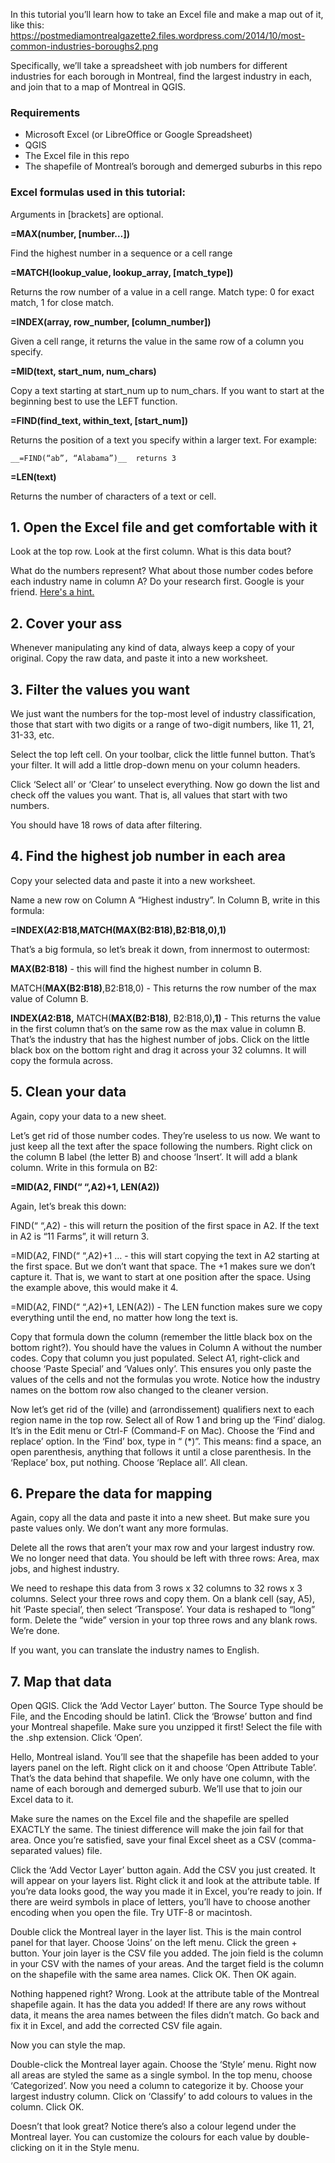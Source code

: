 In this tutorial you’ll learn how to take an Excel file and make a map out of it, like this:
https://postmediamontrealgazette2.files.wordpress.com/2014/10/most-common-industries-boroughs2.png

Specifically, we’ll take a spreadsheet with job numbers for different industries for each borough in Montreal, find the largest industry in each, and join that to a map of Montreal in QGIS.

### Requirements
* Microsoft Excel (or LibreOffice or Google Spreadsheet)
* QGIS
* The Excel file in this repo
* The shapefile of Montreal’s borough and demerged suburbs in this repo

### Excel formulas used in this tutorial:

Arguments in [brackets] are optional.

**=MAX(number, [number…])**

Find the highest number in a sequence or a cell range

**=MATCH(lookup_value, lookup_array, [match_type])**

Returns the row number of a value in a cell range. 
Match type: 0 for exact match, 1 for close match.

**=INDEX(array, row_number, [column_number])**

Given a cell range, it returns the value in the same row of a column you specify.

**=MID(text, start_num, num_chars)**

Copy a text starting at start_num up to num_chars.
If you want to start at the beginning best to use the LEFT function.

**=FIND(find_text, within_text, [start_num])**

Returns the position of a text you specify within a larger text. For example:

	__=FIND(“ab”, “Alabama”)__  returns 3
	
**=LEN(text)**

Returns the number of characters of a text or cell.


## 1. Open the Excel file and get comfortable with it

Look at the top row. Look at the first column. What is this data bout?

What do the numbers represent? What about those number codes before each industry name in column A? Do your research first. Google is your friend. [Here's a hint.](http://www.statcan.gc.ca/subjects-sujets/standard-norme/naics-scian/2007/list-liste-eng.htm)

## 2.  Cover your ass

Whenever manipulating any kind of data, always keep a copy of your original. Copy the raw data, and paste it into a new worksheet.

## 3. Filter the values you want

We just want the numbers for the top-most level of industry classification, those that start with two digits or a range of two-digit numbers, like 11, 21, 31-33, etc.

Select the top left cell. On your toolbar, click the little funnel button. That’s your filter. It will add a little drop-down menu on your column headers.

Click ‘Select all’ or ‘Clear’ to unselect everything. Now go down the list and check off the values you want. That is, all values that start with two numbers.

You should have 18 rows of data after filtering.

## 4. Find the highest job number in each area

Copy your selected data and paste it into a new worksheet.

Name a new row on Column A “Highest industry”. In Column B, write in this formula:

**=INDEX($A$2:B18,MATCH(MAX(B2:B18),B2:B18,0),1)**

That’s a big formula, so let’s break it down, from innermost to outermost:

**MAX(B2:B18)**  - this will find the highest number in column B.

MATCH(**MAX(B2:B18)**,B2:B18,0)   -  This returns the row number of the max value of Column B.

**INDEX($A$2:B18,** MATCH(__MAX(B2:B18)__, B2:B18,0)**,1)**  - This returns the value in the first column that’s on the same row as the max value in column B. That’s the industry that has the highest number of jobs.
Click on the little black box on the bottom right and drag it across your 32 columns. It will copy the formula across.

## 5. Clean your data

Again, copy your data to a new sheet.

Let’s get rid of those number codes. They’re useless to us now. We want to just keep all the text after the space following the numbers.
Right click on the column B label (the letter B) and choose ‘Insert’. It will add a blank column. Write in this formula on B2:

**=MID(A2, FIND(“ “,A2)+1, LEN(A2))**

Again, let’s break this down:

FIND(“ “,A2)  - this will return the position of the first space in A2. If the text in A2 is “11 Farms”, it will return 3.

=MID(A2, FIND(“ “,A2)+1  …   -  this will start copying the text in A2 starting at the first space. But we don’t want that space. The +1 makes sure we don’t capture it. That is, we want to start at one position after the space. Using the example above, this would make it 4.

=MID(A2, FIND(“ “,A2)+1, LEN(A2))  - The LEN function makes sure we copy everything until the end, no matter how long the text is.

Copy that formula down the column (remember the little black box on the bottom right?). You should have the values in Column A without the number codes. Copy that column you just populated. Select A1, right-click and choose ‘Paste Special’ and ‘Values only’. This ensures you only paste the values of the cells and not the formulas you wrote.
Notice how the industry names on the bottom row also changed to the cleaner version.

Now let’s get rid of the (ville) and (arrondissement) qualifiers next to each region name in the top row. Select all of Row 1 and bring up the ‘Find’ dialog. It’s in the Edit menu or Ctrl-F (Command-F on Mac).
Choose the ‘Find and replace’ option. In the ‘Find’ box, type in “ (*)”. This means: find a space, an open parenthesis, anything that follows it until a close parenthesis. In the ‘Replace’ box, put nothing. Choose ‘Replace all’. All clean.

## 6. Prepare the data for mapping

Again, copy all the data and paste it into a new sheet. But make sure you paste values only. We don’t want any more formulas.

Delete all the rows that aren’t your max row and your largest industry row. We no longer need that data. You should be left with three rows: Area, max jobs, and highest industry.

We need to reshape this data from 3 rows x 32 columns to 32 rows x 3 columns. Select your three rows and copy them. On a blank cell (say, A5), hit ‘Paste special’, then select ‘Transpose’. Your data is reshaped to “long” form. Delete the “wide” version in your top three rows and any blank rows. We’re done.

If you want, you can translate the industry names to English.

## 7. Map that data

Open QGIS. Click the ‘Add Vector Layer’ button. The Source Type should be File, and the Encoding should be latin1. Click the ‘Browse’ button and find your Montreal shapefile. Make sure you unzipped it first! Select the file with the .shp extension. Click ‘Open’.

Hello, Montreal island. You’ll see that the shapefile has been added to your layers panel on the left. Right click on it and choose ‘Open Attribute Table’. That’s the data behind that shapefile. We only have one column, with the name of each borough and demerged suburb. We’ll use that to join our Excel data to it.

Make sure the names on the Excel file and the shapefile are spelled EXACTLY the same. The tiniest difference will make the join fail for that area. Once you’re satisfied, save your final Excel sheet as a CSV (comma-separated values) file.

Click the ‘Add Vector Layer’ button again. Add the CSV you just created. It will appear on your layers list. Right click it and look at the attribute table. If you’re data looks good, the way you made it in Excel, you’re ready to join. If there are weird symbols in place of letters, you’ll have to choose another encoding when you open the file. Try UTF-8 or macintosh.

Double click the Montreal layer in the layer list. This is the main control panel for that layer. Choose ‘Joins’ on the left menu. Click the green + button. Your join layer is the CSV file you added. The join field is the column in your CSV with the names of your areas. And the target field is the column on the shapefile with the same area names. Click OK. Then OK again.

Nothing happened right? Wrong. Look at the attribute table of the Montreal shapefile again. It has the data you added! If there are any rows without data, it means the area names between the files didn’t match. Go back and fix it in Excel, and add the corrected CSV file again.

Now you can style the map.

Double-click the Montreal layer again. Choose the ‘Style’ menu. Right now all areas are styled the same as a single symbol. In the top menu, choose ‘Categorized’. Now you need a column to categorize it by. Choose your largest industry column. Click on ‘Classify’ to add colours to values in the column. Click OK.

Doesn’t that look great? Notice there’s also a colour legend under the Montreal layer. You can customize the colours for each value by double-clicking on it in the Style menu.

